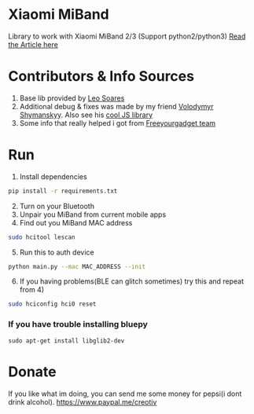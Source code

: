 # Xiaomi MiBand
Library to work with Xiaomi MiBand 2/3 (Support python2/python3)
[Read the Article here](https://medium.com/@a.nikishaev/how-i-hacked-xiaomi-miband-2-to-control-it-from-linux-a5bd2f36d3ad)

# Contributors & Info Sources
1) Base lib provided by [Leo Soares](https://github.com/leojrfs/miband2)
2) Additional debug & fixes was made by my friend [Volodymyr Shymanskyy](https://github.com/vshymanskyy/miband2-python-test). Also see his [cool JS library](https://github.com/vshymanskyy/miband-js)
3) Some info that really helped i got from [Freeyourgadget team](https://github.com/Freeyourgadget/Gadgetbridge/tree/master/app/src/main/java/nodomain/freeyourgadget/gadgetbridge/service/devices/huami/miband2)

# Run

1) Install dependencies
```sh
pip install -r requirements.txt
```
2) Turn on your Bluetooth
3) Unpair you MiBand from current mobile apps
4) Find out you MiBand MAC address
```sh
sudo hcitool lescan
```
5) Run this to auth device
```sh
python main.py --mac MAC_ADDRESS --init
```
6) If you having problems(BLE can glitch sometimes) try this and repeat from 4)
```sh
sudo hciconfig hci0 reset
```

### If you have trouble installing bluepy

```sudo apt-get install libglib2-dev  ```

# Donate
If you like what im doing, you can send me some money for pepsi(i dont drink alcohol). https://www.paypal.me/creotiv
